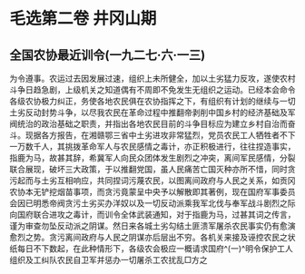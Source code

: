 # 毛选第二卷 井冈山期

## 全国农协最近训令(一九二七·六·一三)

为令遵事。农运过去因发展过速，组织上未所健全，加以土劣猛力反攻，遂使农村斗争日趋急剧，上级机关之知道偶有不周即不免发生无组织之运动。已经本会命令各级农协极力纠正，务使各地农民俱在农协指挥之下，有组织有计划的继续与一切土劣反动封势斗争，以尽我农民在革命过程中推翻帝剥削中国乡村的经济基础及军阀统治的政治基础之职责，并指出各地农民目前的斗争目标应为建立乡村自治而奋斗。现据各方报告，在湘赣鄂三省中土劣进攻非常猛烈，党员农民工人牺牲者不下一万数千人，其挑拨革命军人与农民感情之毒计，亦正积极进行，往往捏造事实，指鹿为马，故甚其辞，希冀军人向民众团体发生剧烈之冲突，离间军民感情，分裂联合展现，破坏三大政策，于以推翻党国，虽人民痛苦亡国灭种亦所不惜，同时贪污起而与土劣互相响应，共同捏词污蔑农民，以图离间政府与人民之关系，如贡冈农协本无铲挖烟苗事项，而贪污竟蒙呈中央予以解散即其著例，现在国府军事委员会因已明悉帝阀贪污土劣买办洋奴以及一切反动派乘我军北伐与奉军战斗剧烈之际向国府联合进攻之毒计，而训令全体武装通知，对于指鹿为马，过甚其词之传言，谨为审查勿坠反动派之阴谋。然日来各城土劣勾结土匪溃军屠杀农民事实仍有愈演愈烈之势。贪污离间政府与人民之阴谋亦后层出不穷。各机关来接及诬控农民之状纸每日不下数起，在此种情形下，各级农会极应一概请求国府^(一)^明令保护工人组织及工纠队农民自卫军并惩办一切屠杀工农扰乱□方之